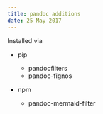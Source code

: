 ```yaml
---
title: pandoc additions
date: 25 May 2017
---
```


Installed via

- pip
    - pandocfilters
    - pandoc-fignos

- npm
    - pandoc-mermaid-filter

